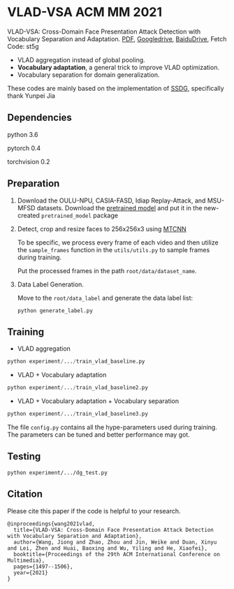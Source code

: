 # VLAD-VSA  ACM MM 2021
VLAD-VSA: Cross-Domain Face Presentation Attack Detection with Vocabulary Separation and Adaptation. [PDF](https://dl.acm.org/doi/10.1145/3474085.3475284), [Googledrive](https://drive.google.com/file/d/1hcH2AHwInelY4nfJdWonN6cDdAIE4TlG), [BaiduDrive](https://pan.baidu.com/s/1TiR0KBRgt4lRr5ep8YzC7g), Fetch Code: st5g

- VLAD aggregation instead of global pooling.
- **Vocabulary adaptation**, a general trick to improve VLAD optimization.
- Vocabulary separation for domain generalization.

These codes are mainly based on the implementation of [SSDG](https://github.com/taylover-pei/SSDG-CVPR2020), specifically thank Yunpei Jia
## Dependencies
python 3.6

pytorch 0.4

torchvision 0.2

## Preparation
1. Download the OULU-NPU, CASIA-FASD, Idiap Replay-Attack, and MSU-MFSD datasets. Download the [pretrained model](https://github.com/taylover-pei/SSDG-CVPR2020/tree/master/pretrained_model) and put it in the new-created `pretrained_model` package 

2. Detect, crop and resize faces to 256x256x3 using [MTCNN](https://github.com/YYuanAnyVision/mxnet_mtcnn_face_detection)

   To be specific, we process every frame of each video and then utilize the `sample_frames` function in the `utils/utils.py` to sample frames during training.

   Put the processed frames in the path `root/data/dataset_name`.

3. Data Label Generation.

   Move to the `root/data_label` and generate the data label list:
   ```
   python generate_label.py
   ```
## Training
- VLAD aggregation
```python
python experiment/.../train_vlad_baseline.py
```
- VLAD + Vocabulary adaptation 
```python
python experiment/.../train_vlad_baseline2.py
```
- VLAD + Vocabulary adaptation + Vocabulary separation 
```python
python experiment/.../train_vlad_baseline3.py
```
The file `config.py` contains all the hype-parameters used during training. The parameters can be tuned and better performance may got.
## Testing
```
python experiment/.../dg_test.py
```
## Citation
Please cite this paper if the code is helpful to your research.
```
@inproceedings{wang2021vlad,
  title={VLAD-VSA: Cross-Domain Face Presentation Attack Detection with Vocabulary Separation and Adaptation},
  author={Wang, Jiong and Zhao, Zhou and Jin, Weike and Duan, Xinyu and Lei, Zhen and Huai, Baoxing and Wu, Yiling and He, Xiaofei},
  booktitle={Proceedings of the 29th ACM International Conference on Multimedia},
  pages={1497--1506},
  year={2021}
}
```
